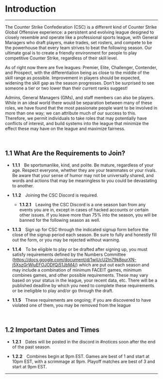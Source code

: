 # Introduction

---

The Counter Strike Confederation (CSC) is a different kind of Counter Strike Global Offensive experience: a persistent and evolving league designed to closely resemble and operate like a professional sports league, with General Managers who draft players, make trades, set rosters, and compete to be the powerhouse that every team strives to beat the following season. Our ultimate goal is to create a friendly environment for people to play competitive Counter Strike, regardless of their skill level.

As of right now there are five leagues: Premier, Elite, Challenger, Contender, and Prospect, with the differentiation being as close to the middle of the skill range as possible.
Improvement in players should be expected, widening the skill gap as the season progresses. Don’t be surprised to see someone a tier or two lower than their current ranks suggest!

Admins, General Managers (GMs), and staff members can also be players. While in an ideal world there would be separation between many of these roles, we have found that the most passionate people want to be involved in more than one way; we can attribute much of our success to this. Therefore, we permit individuals to take roles that may potentially have conflicts of interest, and build systems into the league that minimize the effect these may have on the league and maximize fairness.

&emsp;

## 1.1 What Are the Requirements to Join?

- **1.1.1**&emsp;Be sportsmanlike, kind, and polite. Be mature, regardless of your age. Respect everyone, whether they are your teammates or your rivals. Be aware that your sense of humor may not be universally shared, and words and actions that may be meaningless to you could be devastating to another.

- **1.1.2**&emsp;Joining the CSC Discord is required.

    - **1.1.2.1**&emsp;Leaving the CSC Discord is a one season ban from any events you are in, except in cases of hacked accounts or certain other issues. If you leave more than 75% into the season, you will be banned for the following season as well.

- **1.1.3**&emsp;Sign up for CSC through the indicated signup form before the close of the signup period each season. Be sure to fully and honestly fill out the form, or you may be rejected without warning.

- **1.1.4**&emsp;To be eligible to play or be drafted after signing up, you must satisfy requirements defined by the Numbers Committee (https://docs.google.com/document/d/1wiUcU2In79k8purXN-j5XszGrWIuEFOJODfQj51JbM4/) which are put out each season and may include a combination of minimum FACEIT games, minimum combines games, and other possible requirements. These may vary based on your status in the league, your recent data, etc. There will be a published deadline by which you need to complete these requirements or be ineligible to play and/or go through the draft.

- **1.1.5**&emsp;These requirements are ongoing; if you are discovered to have violated one of them, you may be removed from the league

&emsp;

## 1.2 Important Dates and Times

- **1.2.1**&emsp;Dates will be posted in the discord in #notices soon after the end of the past season.

- **1.2.2**&emsp;Combines begin at 9pm EST. Games are best of 1 and start at 10pm EST, with a scrimmage at 9pm. Playoff matches are best of 3 and start at 9pm EST.

---
